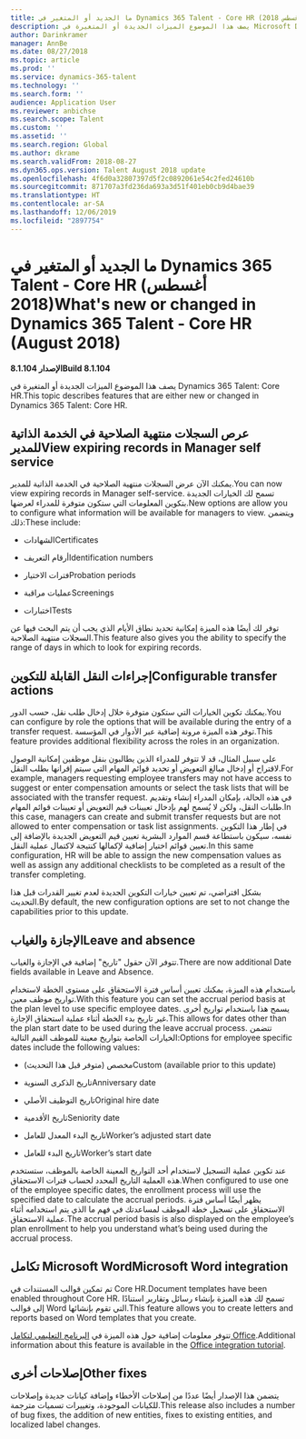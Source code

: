 ```yaml
---
title: ما الجديد أو المتغير في Dynamics 365 Talent - Core HR (أغسطس 2018)
description: يصف هذا الموضوع الميزات الجديدة أو المتغيرة في Microsoft Dynamics 365 Talent - Core HR.
author: Darinkramer
manager: AnnBe
ms.date: 08/27/2018
ms.topic: article
ms.prod: ''
ms.service: dynamics-365-talent
ms.technology: ''
ms.search.form: ''
audience: Application User
ms.reviewer: anbichse
ms.search.scope: Talent
ms.custom: ''
ms.assetid: ''
ms.search.region: Global
ms.author: dkrame
ms.search.validFrom: 2018-08-27
ms.dyn365.ops.version: Talent August 2018 update
ms.openlocfilehash: 4f6d0a32807397d5f2c0892061e54c2fed24610b
ms.sourcegitcommit: 871707a3fd236da693a3d51f401eb0cb9d4bae39
ms.translationtype: HT
ms.contentlocale: ar-SA
ms.lasthandoff: 12/06/2019
ms.locfileid: "2897754"
---
```

# <a name="whats-new-or-changed-in-dynamics-365-talent---core-hr-august-2018"></a><span data-ttu-id="50671-103">ما الجديد أو المتغير في Dynamics 365 Talent - Core HR (أغسطس 2018)</span><span class="sxs-lookup"><span data-stu-id="50671-103">What's new or changed in Dynamics 365 Talent - Core HR (August 2018)</span></span>

<span data-ttu-id="50671-104">**الإصدار 8.1.104**</span><span class="sxs-lookup"><span data-stu-id="50671-104">**Build 8.1.104**</span></span>

<span data-ttu-id="50671-105">يصف هذا الموضوع الميزات الجديدة أو المتغيرة في Dynamics 365 Talent: Core HR.</span><span class="sxs-lookup"><span data-stu-id="50671-105">This topic describes features that are either new or changed in Dynamics 365 Talent: Core HR.</span></span>

## <a name="view-expiring-records-in-manager-self-service"></a><span data-ttu-id="50671-106">عرص السجلات منتهية الصلاحية‬ في الخدمة الذاتية للمدير‬</span><span class="sxs-lookup"><span data-stu-id="50671-106">View expiring records in Manager self service</span></span>

<span data-ttu-id="50671-107">يمكنك الآن عرض السجلات منتهية الصلاحية‬ في الخدمة الذاتية للمدير‬.</span><span class="sxs-lookup"><span data-stu-id="50671-107">You can now view expiring records in Manager self-service.</span></span> <span data-ttu-id="50671-108">تسمح لك الخيارات الجديدة بتكوين المعلومات التي ستكون متوفرة للمدراء لعرضها.</span><span class="sxs-lookup"><span data-stu-id="50671-108">New options are allow you to configure what information will be available for managers to view.</span></span> <span data-ttu-id="50671-109">ويتضمن ذلك:</span><span class="sxs-lookup"><span data-stu-id="50671-109">These include:</span></span>

-   <span data-ttu-id="50671-110">الشهادات</span><span class="sxs-lookup"><span data-stu-id="50671-110">Certificates</span></span>

-   <span data-ttu-id="50671-111">أرقام التعريف</span><span class="sxs-lookup"><span data-stu-id="50671-111">Identification numbers</span></span>

-   <span data-ttu-id="50671-112">فترات الاختيار</span><span class="sxs-lookup"><span data-stu-id="50671-112">Probation periods</span></span>

-   <span data-ttu-id="50671-113">عمليات مراقبة</span><span class="sxs-lookup"><span data-stu-id="50671-113">Screenings</span></span>

-   <span data-ttu-id="50671-114">اختبارات</span><span class="sxs-lookup"><span data-stu-id="50671-114">Tests</span></span>

<span data-ttu-id="50671-115">توفر لك أيضًا هذه الميزة إمكانية تحديد نطاق الأيام الذي يجب أن يتم البحث فيها عن السجلات منتهية الصلاحية.</span><span class="sxs-lookup"><span data-stu-id="50671-115">This feature also gives you the ability to specify the range of days in which to look for expiring records.</span></span>

## <a name="configurable-transfer-actions"></a><span data-ttu-id="50671-116">إجراءات النقل القابلة للتكوين</span><span class="sxs-lookup"><span data-stu-id="50671-116">Configurable transfer actions</span></span>

<span data-ttu-id="50671-117">يمكنك تكوين الخيارات التي ستكون متوفرة خلال إدخال طلب نقل، حسب الدور.</span><span class="sxs-lookup"><span data-stu-id="50671-117">You can configure by role the options that will be available during the entry of a transfer request.</span></span> <span data-ttu-id="50671-118">توفر هذه الميزة مرونة إضافية عبر الأدوار في المؤسسة.</span><span class="sxs-lookup"><span data-stu-id="50671-118">This feature provides additional flexibility across the roles in an organization.</span></span>

<span data-ttu-id="50671-119">على سبيل المثال، قد لا تتوفر للمدراء الذين يطالبون بنقل موظفين إمكانية الوصول لاقتراح أو إدخال مبالغ التعويض أو تحديد قوائم المهام التي سيتم إقرانها بطلب النقل.</span><span class="sxs-lookup"><span data-stu-id="50671-119">For example, managers requesting employee transfers may not have access to suggest or enter compensation amounts or select the task lists that will be associated with the transfer request.</span></span> <span data-ttu-id="50671-120">في هذه الحالة، بإمكان المدراء إنشاء وتقديم طلبات النقل، ولكن لا يُسمح لهم بإدخال تعيينات قيم التعويض أو تعيينات قوائم المهام.</span><span class="sxs-lookup"><span data-stu-id="50671-120">In this case, managers can create and submit transfer requests but are not allowed to enter compensation or task list assignments.</span></span> <span data-ttu-id="50671-121">في إطار هذا التكوين نفسه، سيكون باستطاعة قسم الموارد البشرية تعيين قيم التعويض الجديدة بالإضافة إلى تعيين قوائم اختيار إضافية لإكمالها كنتيجة لاكتمال عملية النقل.</span><span class="sxs-lookup"><span data-stu-id="50671-121">In this same configuration, HR will be able to assign the new compensation values as well as assign any additional checklists to be completed as a result of the transfer completing.</span></span>

<span data-ttu-id="50671-122">بشكل افتراضي، تم تعيين خيارات التكوين الجديدة لعدم تغيير القدرات قبل هذا التحديث.</span><span class="sxs-lookup"><span data-stu-id="50671-122">By default, the new configuration options are set to not change the capabilities prior to this update.</span></span>

## <a name="leave-and-absence"></a><span data-ttu-id="50671-123">الإجازة والغياب</span><span class="sxs-lookup"><span data-stu-id="50671-123">Leave and absence</span></span>

<span data-ttu-id="50671-124">تتوفر الآن حقول "تاريخ" إضافية في الإجازة والغياب.</span><span class="sxs-lookup"><span data-stu-id="50671-124">There are now additional Date fields available in Leave and Absence.</span></span>

<span data-ttu-id="50671-125">باستخدام هذه الميزة، يمكنك تعيين أساس فترة الاستحقاق على مستوى الخطة لاستخدام تواريخ موظف معين.</span><span class="sxs-lookup"><span data-stu-id="50671-125">With this feature you can set the accrual period basis at the plan level to use specific employee dates.</span></span> <span data-ttu-id="50671-126">يسمح هذا باستخدام تواريخ أخرى غير تاريخ بدء الخطة أثناء عملية استحقاق الإجازة.</span><span class="sxs-lookup"><span data-stu-id="50671-126">This allows for dates other than the plan start date to be used during the leave accrual process.</span></span> <span data-ttu-id="50671-127">تتضمن الخيارات الخاصة بتواريخ معينة للموظف القيم التالية:</span><span class="sxs-lookup"><span data-stu-id="50671-127">Options for employee specific dates include the following values:</span></span>

-   <span data-ttu-id="50671-128">مخصص (متوفر قبل هذا التحديث)</span><span class="sxs-lookup"><span data-stu-id="50671-128">Custom (available prior to this update)</span></span>

-   <span data-ttu-id="50671-129">تاريخ الذكرى السنوية</span><span class="sxs-lookup"><span data-stu-id="50671-129">Anniversary date</span></span>

-   <span data-ttu-id="50671-130">تاريخ التوظيف الأصلي</span><span class="sxs-lookup"><span data-stu-id="50671-130">Original hire date</span></span>

-   <span data-ttu-id="50671-131">تاريخ الأقدمية</span><span class="sxs-lookup"><span data-stu-id="50671-131">Seniority date</span></span>

-   <span data-ttu-id="50671-132">تاريخ البدء المعدل للعامل</span><span class="sxs-lookup"><span data-stu-id="50671-132">Worker’s adjusted start date</span></span>

-   <span data-ttu-id="50671-133">تاريخ البدء للعامل</span><span class="sxs-lookup"><span data-stu-id="50671-133">Worker’s start date</span></span>

<span data-ttu-id="50671-134">عند تكوين عملية التسجيل لاستخدام أحد التواريخ المعينة الخاصة بالموظف، ستستخدم هذه العملية التاريخ المحدد لحساب فترات الاستحقاق.</span><span class="sxs-lookup"><span data-stu-id="50671-134">When configured to use one of the employee specific dates, the enrollment process will use the specified date to calculate the accrual periods.</span></span> <span data-ttu-id="50671-135">يظهر أيضًا أساس فترة الاستحقاق على تسجيل خطة الموظف لمساعدتك في فهم ما الذي يتم استخدامه أثناء عملية الاستحقاق.</span><span class="sxs-lookup"><span data-stu-id="50671-135">The accrual period basis is also displayed on the employee’s plan enrollment to help you understand what’s being used during the accrual process.</span></span>

## <a name="microsoft-word-integration"></a><span data-ttu-id="50671-136">تكامل Microsoft Word</span><span class="sxs-lookup"><span data-stu-id="50671-136">Microsoft Word integration</span></span>

<span data-ttu-id="50671-137">تم تمكين قوالب المستندات في Core HR.</span><span class="sxs-lookup"><span data-stu-id="50671-137">Document templates have been enabled throughout Core HR.</span></span> <span data-ttu-id="50671-138">تسمح لك هذه الميزة بإنشاء رسائل وتقارير استنادًا إلى قوالب Word التي تقوم بإنشائها.</span><span class="sxs-lookup"><span data-stu-id="50671-138">This feature allows you to create letters and reports based on Word templates that you create.</span></span>

<span data-ttu-id="50671-139">تتوفر معلومات إضافية حول هذه الميزة في [البرنامج التعليمي لتكامل Office](https://docs.microsoft.com/dynamics365/unified-operations/dev-itpro/office-integration/office-integration-tutorial?toc=/dynamics365/unified-operations/talent/toc.json).</span><span class="sxs-lookup"><span data-stu-id="50671-139">Additional information about this feature is available in the [Office integration tutorial](https://docs.microsoft.com/dynamics365/unified-operations/dev-itpro/office-integration/office-integration-tutorial?toc=/dynamics365/unified-operations/talent/toc.json).</span></span>


## <a name="other-fixes"></a><span data-ttu-id="50671-140">إصلاحات أخرى</span><span class="sxs-lookup"><span data-stu-id="50671-140">Other fixes</span></span>

<span data-ttu-id="50671-141">يتضمن هذا الإصدار أيضًا عددًا من إصلاحات الأخطاء وإضافة كيانات جديدة وإصلاحات للكيانات الموجودة، وتغييرات تسميات مترجمة.</span><span class="sxs-lookup"><span data-stu-id="50671-141">This release also includes a number of bug fixes, the addition of new entities, fixes to existing entities, and localized label changes.</span></span>

